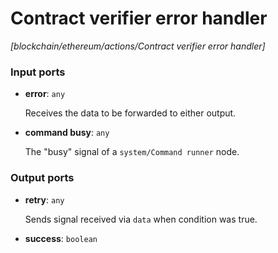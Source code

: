 # Contract verifier error handler

_[blockchain/ethereum/actions/Contract verifier error handler]_

### Input ports

* __error__: ` any `

    Receives the data to be forwarded to either output.  


* __command busy__: ` any `

    The "busy" signal of a `system/Command runner` node.  

### Output ports

* __retry__: ` any `

    Sends signal received via `data` when condition was true.  


* __success__: ` boolean `

